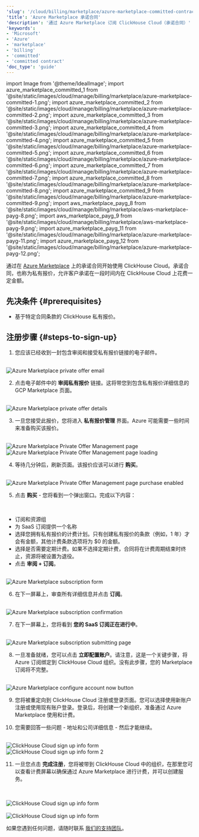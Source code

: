 ```yaml
---
'slug': '/cloud/billing/marketplace/azure-marketplace-committed-contract'
'title': 'Azure Marketplace 承诺合同'
'description': '通过 Azure Marketplace 订阅 ClickHouse Cloud（承诺合同）'
'keywords':
- 'Microsoft'
- 'Azure'
- 'marketplace'
- 'billing'
- 'committed'
- 'committed contract'
'doc_type': 'guide'
---
```


import Image from '@theme/IdealImage';
import azure_marketplace_committed_1 from '@site/static/images/cloud/manage/billing/marketplace/azure-marketplace-committed-1.png';
import azure_marketplace_committed_2 from '@site/static/images/cloud/manage/billing/marketplace/azure-marketplace-committed-2.png';
import azure_marketplace_committed_3 from '@site/static/images/cloud/manage/billing/marketplace/azure-marketplace-committed-3.png';
import azure_marketplace_committed_4 from '@site/static/images/cloud/manage/billing/marketplace/azure-marketplace-committed-4.png';
import azure_marketplace_committed_5 from '@site/static/images/cloud/manage/billing/marketplace/azure-marketplace-committed-5.png';
import azure_marketplace_committed_6 from '@site/static/images/cloud/manage/billing/marketplace/azure-marketplace-committed-6.png';
import azure_marketplace_committed_7 from '@site/static/images/cloud/manage/billing/marketplace/azure-marketplace-committed-7.png';
import azure_marketplace_committed_8 from '@site/static/images/cloud/manage/billing/marketplace/azure-marketplace-committed-8.png';
import azure_marketplace_committed_9 from '@site/static/images/cloud/manage/billing/marketplace/azure-marketplace-committed-9.png';
import aws_marketplace_payg_8 from '@site/static/images/cloud/manage/billing/marketplace/aws-marketplace-payg-8.png';
import aws_marketplace_payg_9 from '@site/static/images/cloud/manage/billing/marketplace/aws-marketplace-payg-9.png';
import azure_marketplace_payg_11 from '@site/static/images/cloud/manage/billing/marketplace/azure-marketplace-payg-11.png';
import azure_marketplace_payg_12 from '@site/static/images/cloud/manage/billing/marketplace/azure-marketplace-payg-12.png';

通过在 [Azure Marketplace](https://azuremarketplace.microsoft.com/en-us/marketplace/apps) 上的承诺合同开始使用 ClickHouse Cloud。承诺合同，也称为私有报价，允许客户承诺在一段时间内在 ClickHouse Cloud 上花费一定金额。

## 先决条件 {#prerequisites}

- 基于特定合同条款的 ClickHouse 私有报价。

## 注册步骤 {#steps-to-sign-up}

1. 您应该已经收到一封包含审阅和接受私有报价链接的电子邮件。

<br />

<Image img={azure_marketplace_committed_1} size="md" alt="Azure Marketplace private offer email" border/>

<br />

2. 点击电子邮件中的 **审阅私有报价** 链接。这将带您到包含私有报价详细信息的 GCP Marketplace 页面。

<br />

<Image img={azure_marketplace_committed_2} size="md" alt="Azure Marketplace private offer details" border/>

<br />

3. 一旦您接受此报价，您将进入 **私有报价管理** 界面。Azure 可能需要一些时间来准备购买该报价。

<br />

<Image img={azure_marketplace_committed_3} size="md" alt="Azure Marketplace Private Offer Management page" border/>

<br />

<Image img={azure_marketplace_committed_4} size="md" alt="Azure Marketplace Private Offer Management page loading" border/>

<br />

4. 等待几分钟后，刷新页面。该报价应该可以进行 **购买**。

<br />

<Image img={azure_marketplace_committed_5} size="md" alt="Azure Marketplace Private Offer Management page purchase enabled" border/>

<br />

5. 点击 **购买** - 您将看到一个弹出窗口。完成以下内容：

<br />

- 订阅和资源组 
- 为 SaaS 订阅提供一个名称
- 选择您拥有私有报价的计费计划。只有创建私有报价的条款（例如，1 年）才会有金额，其他计费条款选项将为 $0 的金额。 
- 选择是否需要定期计费。如果不选择定期计费，合同将在计费周期结束时终止，资源将被设置为退役。
- 点击 **审阅 + 订阅**。

<br />

<Image img={azure_marketplace_committed_6} size="md" alt="Azure Marketplace subscription form" border/>

<br />

6. 在下一屏幕上，审查所有详细信息并点击 **订阅**。

<br />

<Image img={azure_marketplace_committed_7} size="md" alt="Azure Marketplace subscription confirmation" border/>

<br />

7. 在下一屏幕上，您将看到 **您的 SaaS 订阅正在进行中**。

<br />

<Image img={azure_marketplace_committed_8} size="md" alt="Azure Marketplace subscription submitting page" border/>

<br />

8. 一旦准备就绪，您可以点击 **立即配置账户**。请注意，这是一个关键步骤，将 Azure 订阅绑定到 ClickHouse Cloud 组织。没有此步骤，您的 Marketplace 订阅将不完整。

<br />

<Image img={azure_marketplace_committed_9} size="md" alt="Azure Marketplace configure account now button" border/>

<br />

9. 您将被重定向到 ClickHouse Cloud 注册或登录页面。您可以选择使用新账户注册或使用现有账户登录。登录后，将创建一个新组织，准备通过 Azure Marketplace 使用和计费。

10. 您需要回答一些问题 - 地址和公司详细信息 - 然后才能继续。

<br />

<Image img={aws_marketplace_payg_8} size="md" alt="ClickHouse Cloud sign up info form" border/>

<br />

<Image img={aws_marketplace_payg_9} size="md" alt="ClickHouse Cloud sign up info form 2" border/>

<br />

11. 一旦您点击 **完成注册**，您将被带到 ClickHouse Cloud 中的组织，在那里您可以查看计费屏幕以确保通过 Azure Marketplace 进行计费，并可以创建服务。

<br />

<br />

<Image img={azure_marketplace_payg_11} size="sm" alt="ClickHouse Cloud sign up info form" border/>

<br />

<br />

<Image img={azure_marketplace_payg_12} size="md" alt="ClickHouse Cloud sign up info form" border/>

<br />

如果您遇到任何问题，请随时联系 [我们的支持团队](https://clickhouse.com/support/program)。
